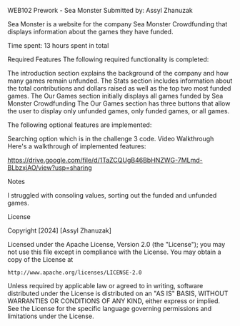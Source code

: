 WEB102 Prework - Sea Monster
Submitted by: Assyl Zhanuzak

Sea Monster is a website for the company Sea Monster Crowdfunding that displays information about the games they have funded.

Time spent: 13 hours spent in total

Required Features
The following required functionality is completed:

 The introduction section explains the background of the company and how many games remain unfunded.
 The Stats section includes information about the total contributions and dollars raised as well as the top two most funded games.
 The Our Games section initially displays all games funded by Sea Monster Crowdfunding
 The Our Games section has three buttons that allow the user to display only unfunded games, only funded games, or all games.
 
The following optional features are implemented:

 Searching option which is in the challenge 3 code.
Video Walkthrough
Here's a walkthrough of implemented features:

https://drive.google.com/file/d/1TaZCQUgB46BbHNZWG-7MLmd-BLbzxjAO/view?usp=sharing

Notes

I struggled with consoling values, sorting out the funded and unfunded games.

License

Copyright [2024] [Assyl Zhanuzak]

Licensed under the Apache License, Version 2.0 (the "License");
you may not use this file except in compliance with the License.
You may obtain a copy of the License at

    http://www.apache.org/licenses/LICENSE-2.0

Unless required by applicable law or agreed to in writing, software
distributed under the License is distributed on an "AS IS" BASIS,
WITHOUT WARRANTIES OR CONDITIONS OF ANY KIND, either express or implied.
See the License for the specific language governing permissions and
limitations under the License.

